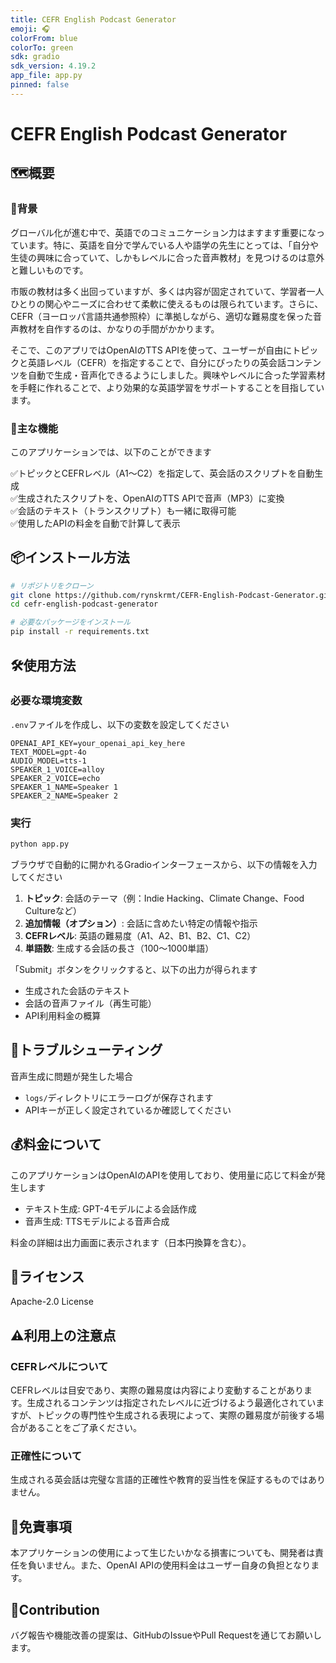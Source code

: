 ```yaml
---
title: CEFR English Podcast Generator
emoji: 🎧
colorFrom: blue
colorTo: green
sdk: gradio
sdk_version: 4.19.2
app_file: app.py
pinned: false
---
```


# CEFR English Podcast Generator
## 🗺️概要
### 🎯背景

グローバル化が進む中で、英語でのコミュニケーション力はますます重要になっています。特に、英語を自分で学んでいる人や語学の先生にとっては、「自分や生徒の興味に合っていて、しかもレベルに合った音声教材」を見つけるのは意外と難しいものです。

市販の教材は多く出回っていますが、多くは内容が固定されていて、学習者一人ひとりの関心やニーズに合わせて柔軟に使えるものは限られています。さらに、CEFR（ヨーロッパ言語共通参照枠）に準拠しながら、適切な難易度を保った音声教材を自作するのは、かなりの手間がかかります。

そこで、このアプリではOpenAIのTTS APIを使って、ユーザーが自由にトピックと英語レベル（CEFR）を指定することで、自分にぴったりの英会話コンテンツを自動で生成・音声化できるようにしました。興味やレベルに合った学習素材を手軽に作れることで、より効果的な英語学習をサポートすることを目指しています。


### 🚀主な機能
このアプリケーションでは、以下のことができます

✅トピックとCEFRレベル（A1〜C2）を指定して、英会話のスクリプトを自動生成  
✅生成されたスクリプトを、OpenAIのTTS APIで音声（MP3）に変換  
✅会話のテキスト（トランスクリプト）も一緒に取得可能  
✅使用したAPIの料金を自動で計算して表示  

## 📦インストール方法

```bash
# リポジトリをクローン
git clone https://github.com/rynskrmt/CEFR-English-Podcast-Generator.git
cd cefr-english-podcast-generator

# 必要なパッケージをインストール
pip install -r requirements.txt

```


## 🛠️使用方法
### 必要な環境変数

`.env`ファイルを作成し、以下の変数を設定してください

```
OPENAI_API_KEY=your_openai_api_key_here
TEXT_MODEL=gpt-4o
AUDIO_MODEL=tts-1
SPEAKER_1_VOICE=alloy
SPEAKER_2_VOICE=echo
SPEAKER_1_NAME=Speaker 1
SPEAKER_2_NAME=Speaker 2
```
### 実行
```bash
python app.py
```

ブラウザで自動的に開かれるGradioインターフェースから、以下の情報を入力してください

1. **トピック**: 会話のテーマ（例：Indie Hacking、Climate Change、Food Cultureなど）
2. **追加情報（オプション）**: 会話に含めたい特定の情報や指示
3. **CEFRレベル**: 英語の難易度（A1、A2、B1、B2、C1、C2）
4. **単語数**: 生成する会話の長さ（100〜1000単語）

「Submit」ボタンをクリックすると、以下の出力が得られます
- 生成された会話のテキスト
- 会話の音声ファイル（再生可能）
- API利用料金の概算


## 🐛トラブルシューティング

音声生成に問題が発生した場合
- `logs/`ディレクトリにエラーログが保存されます
- APIキーが正しく設定されているか確認してください

## 💰料金について

このアプリケーションはOpenAIのAPIを使用しており、使用量に応じて料金が発生します
- テキスト生成: GPT-4モデルによる会話作成
- 音声生成: TTSモデルによる音声合成

料金の詳細は出力画面に表示されます（日本円換算を含む）。

## 📄ライセンス
Apache-2.0 License

## ⚠️利用上の注意点
### CEFRレベルについて
CEFRレベルは目安であり、実際の難易度は内容により変動することがあります。生成されるコンテンツは指定されたレベルに近づけるよう最適化されていますが、トピックの専門性や生成される表現によって、実際の難易度が前後する場合があることをご了承ください。  
### 正確性について
生成される英会話は完璧な言語的正確性や教育的妥当性を保証するものではありません。

## 🛑免責事項
本アプリケーションの使用によって生じたいかなる損害についても、開発者は責任を負いません。また、OpenAI APIの使用料金はユーザー自身の負担となります。  

## 🤝Contribution
バグ報告や機能改善の提案は、GitHubのIssueやPull Requestを通じてお願いします。
